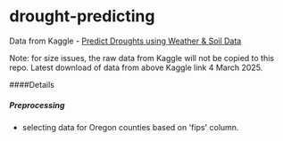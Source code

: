 # drought-predicting

Data from Kaggle - [Predict Droughts using Weather & Soil Data](https://www.kaggle.com/datasets/cdminix/us-drought-meteorological-data)

Note: for size issues, the raw data from Kaggle will not be copied to this repo. Latest download of data from above Kaggle link 4 March 2025.

####Details

##### Preprocessing
* selecting data for Oregon counties based on 'fips' column.
